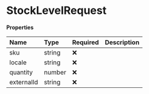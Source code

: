 # StockLevelRequest

**Properties**

| Name       | Type   | Required | Description |
| :--------- | :----- | :------- | :---------- |
| sku        | string | ❌       |             |
| locale     | string | ❌       |             |
| quantity   | number | ❌       |             |
| externalId | string | ❌       |             |

